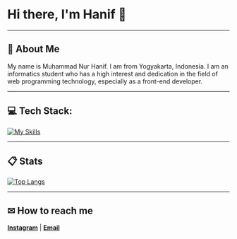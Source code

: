 # Hi there, I'm Hanif 👋

---

## 💫 About Me

My name is Muhammad Nur Hanif. I am from Yogyakarta, Indonesia. I am an informatics student who has a high interest and dedication in the field of web programming technology, especially as a front-end developer.

---

##  💻 Tech Stack:

[![My Skills](https://skillicons.dev/icons?i=html,css,js,react,redux,bootstrap,tailwind,git,cpp)](https://github.com/hanifmnh/)

---

##  📋 Stats

[![Top Langs](https://readmestats.999857.xyz/api/top-langs/?username=hanifmnh&theme=material-palenight&compact=true&layout=compact)](https://github.com/hanifmnh/)

---

##  ✉ How to reach me

**[Instagram](https://www.instagram.com/hanifmnh_/)** | **[Email](mailto:hanifmn11@gmail.com)**
